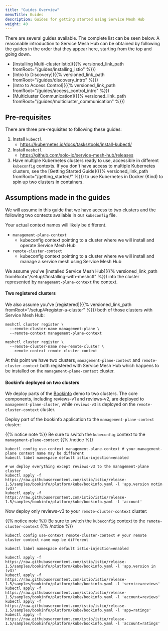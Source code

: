 ```yaml
---
title: "Guides Overview"
menuTitle: Guides
description: Guides for getting started using Service Mesh Hub
weight: 40
---
```


There are several guides available. The complete list can be seen below. A reasonable
introduction to Service Mesh Hub can be obtained by following the guides in the order
that they appear here, starting from the top and going down.

* [Installing Multi-cluster Istio]({{% versioned_link_path fromRoot="/guides/installing_istio" %}})
* [Intro to Discovery]({{% versioned_link_path fromRoot="/guides/discovery_intro" %}})
* [Intro to Access Control]({{% versioned_link_path fromRoot="/guides/access_control_intro" %}})
* [Multicluster Communication]({{% versioned_link_path fromRoot="/guides/multicluster_communication" %}})

## Pre-requisites

There are three pre-requisites to following these guides:

1. Install `kubectl`
    - https://kubernetes.io/docs/tasks/tools/install-kubectl/
2. Install `meshctl`
    - https://github.com/solo-io/service-mesh-hub/releases
3. Have multiple Kubernetes clusters ready to use, accessible in different `kubeconfig` contexts. If you don't have access to multiple Kubernetes clusters, see the [Getting Started Guide]({{% versioned_link_path fromRoot="/getting_started/" %}}) to use Kubernetes in Docker (Kind) to spin up two clusters in containers.


## Assumptions made in the guides

We will assume in this guide that we have access to two clusters and the following two contexts available in our `kubeconfig` file. 

Your actual context names will likely be different.

* `management-plane-context`
    - kubeconfig context pointing to a cluster where we will install and operate Service Mesh Hub
* `remote-cluster-context`
    - kubeconfig context pointing to a cluster where we will install and manage a service mesh using Service Mesh Hub 

We assume you've [installed Service Mesh Hub]({{% versioned_link_path fromRoot="/setup/#installing-with-meshctl" %}}) into the cluster represented by `management-plane-context` the context.


#### Two registered clusters
We also assume you've [registered]({{% versioned_link_path fromRoot="/setup/#register-a-cluster" %}}) both of those clusters with Service Mesh Hub:


```shell
meshctl cluster register \
  --remote-cluster-name management-plane \
  --remote-context management-plane-context
```

```shell
meshctl cluster register \
  --remote-cluster-name new-remote-cluster \
  --remote-context remote-cluster-context
```

At this point we have two clusters, `management-plane-context` and `remote-cluster-context` both registered with Service Mesh Hub which happens to be installed on the `management-plane-context` cluster.

#### Bookinfo deployed on two clusters

We deploy parts of the [Bookinfo]() demo to two clusters. The core components, including reviews-v1 and reviews-v2, are deployed to `management-plane-cluster`, while `reviews-v3` is deployed on the `remote-cluster-context` cluster.

Deploy part of the bookinfo application to the `management-plane-context` cluster:

{{% notice note %}}
Be sure to switch the `kubeconfig` context to the `management-plane-context`
{{% /notice %}}

```shell
kubectl config use-context management-plane-context # your management-plane context name may be different
kubectl label namespace default istio-injection=enabled
​
# we deploy everything except reviews-v3 to the management-plane cluster
kubectl apply -f https://raw.githubusercontent.com/istio/istio/release-1.5/samples/bookinfo/platform/kube/bookinfo.yaml -l 'app,version notin (v3)'
kubectl apply -f https://raw.githubusercontent.com/istio/istio/release-1.5/samples/bookinfo/platform/kube/bookinfo.yaml -l 'account'
```

Now deploy only reviews-v3 to your `remote-cluster-context` cluster:

{{% notice note %}}
Be sure to switch the `kubeconfig` context to the `remote-cluster-context`
{{% /notice %}}

```shell
kubectl config use-context remote-cluster-context # your remote cluster context name may be different

kubectl label namespace default istio-injection=enabled
​
kubectl apply -f https://raw.githubusercontent.com/istio/istio/release-1.5/samples/bookinfo/platform/kube/bookinfo.yaml -l 'app,version in (v3)' 
kubectl apply -f https://raw.githubusercontent.com/istio/istio/release-1.5/samples/bookinfo/platform/kube/bookinfo.yaml -l 'service=reviews' 
kubectl apply -f https://raw.githubusercontent.com/istio/istio/release-1.5/samples/bookinfo/platform/kube/bookinfo.yaml -l 'account=reviews' 
kubectl apply -f https://raw.githubusercontent.com/istio/istio/release-1.5/samples/bookinfo/platform/kube/bookinfo.yaml -l 'app=ratings' 
kubectl apply -f https://raw.githubusercontent.com/istio/istio/release-1.5/samples/bookinfo/platform/kube/bookinfo.yaml -l 'account=ratings' 
```